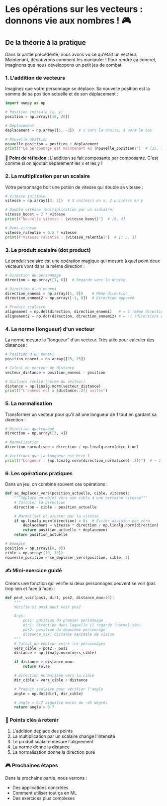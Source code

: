 # Les opérations sur les vecteurs : donnons vie aux nombres ! 🎮

## De la théorie à la pratique

Dans la partie précédente, nous avons vu ce qu'était un vecteur. Maintenant, découvrons comment les manipuler ! Pour rendre ça concret, imaginons que nous développons un petit jeu de combat.

### 1. L'addition de vecteurs

Imaginez que votre personnage se déplace. Sa nouvelle position est la somme de sa position actuelle et de son déplacement :

```python
import numpy as np

# Position initiale (x, y)
position = np.array([10, 20])

# Déplacement
deplacement = np.array([5, -3])  # 5 vers la droite, 3 vers le bas

# Nouvelle position
nouvelle_position = position + deplacement
print(f"Le personnage est maintenant en {nouvelle_position}")  # [15, 17]
```

🤔 **Point de réflexion** : L'addition se fait composante par composante. C'est comme si on ajoutait séparément les x et les y !

### 2. La multiplication par un scalaire

Votre personnage boit une potion de vitesse qui double sa vitesse :

```python
# Vitesse initiale
vitesse = np.array([3, 2])  # 3 unités/s en x, 2 unités/s en y

# Double vitesse (multiplication par un scalaire)
vitesse_boost = 2 * vitesse
print(f"Nouvelle vitesse : {vitesse_boost}")  # [6, 4]

# Demi-vitesse
vitesse_ralentie = 0.5 * vitesse
print(f"Vitesse ralentie : {vitesse_ralentie}")  # [1.5, 1]
```

### 3. Le produit scalaire (dot product)

Le produit scalaire est une opération magique qui mesure à quel point deux vecteurs vont dans la même direction :

```python
# Direction du personnage
direction = np.array([1, 0])  # Regarde vers la droite

# Direction d'un ennemi
direction_ennemi = np.array([1, 0])    # Même direction
direction_ennemi2 = np.array([-1, 0])  # Direction opposée

# Produit scalaire
alignement = np.dot(direction, direction_ennemi)   # = 1 (même direction)
alignement2 = np.dot(direction, direction_ennemi2) # = -1 (directions opposées)
```

### 4. La norme (longueur) d'un vecteur

La norme mesure la "longueur" d'un vecteur. Très utile pour calculer des distances :

```python
# Position d'un ennemi
position_ennemi = np.array([15, 25])

# Calcul du vecteur de distance
vecteur_distance = position_ennemi - position

# Distance réelle (norme du vecteur)
distance = np.linalg.norm(vecteur_distance)
print(f"L'ennemi est à {distance:.2f} unités")
```

### 5. La normalisation

Transformer un vecteur pour qu'il ait une longueur de 1 tout en gardant sa direction :

```python
# Direction quelconque
direction = np.array([3, 4])

# Normalisation
direction_normalisee = direction / np.linalg.norm(direction)

# Vérifions que la longueur est bien 1
print(f"Longueur : {np.linalg.norm(direction_normalisee):.2f}")  # ≈ 1.0
```

### 6. Les opérations pratiques

Dans un jeu, on combine souvent ces opérations :

```python
def se_deplacer_vers(position_actuelle, cible, vitesse):
    """Déplace un objet vers une cible à une certaine vitesse"""
    # Calculer la direction
    direction = cible - position_actuelle

    # Normaliser et ajuster par la vitesse
    if np.linalg.norm(direction) > 0:  # Éviter division par zéro
        deplacement = vitesse * direction / np.linalg.norm(direction)
        return position_actuelle + deplacement
    return position_actuelle

# Exemple
position = np.array([0, 0])
cible = np.array([10, 10])
nouvelle_position = se_deplacer_vers(position, cible, 2)
```

### ✍️ Mini-exercice guidé

Créons une fonction qui vérifie si deux personnages peuvent se voir (pas trop loin et face à face) :

```python
def peut_voir(pos1, dir1, pos2, distance_max=10):
    """
    Vérifie si pos1 peut voir pos2

    Args:
        pos1: position du premier personnage
        dir1: direction dans laquelle il regarde (normalisée)
        pos2: position du deuxième personnage
        distance_max: distance maximale de vision
    """
    # Calcul du vecteur entre les personnages
    vers_cible = pos2 - pos1
    distance = np.linalg.norm(vers_cible)

    if distance > distance_max:
        return False

    # Direction normalisée vers la cible
    dir_cible = vers_cible / distance

    # Produit scalaire pour vérifier l'angle
    angle = np.dot(dir1, dir_cible)

    # angle > 0.7 signifie moins de ~45 degrés
    return angle > 0.7
```

### 🎯 Points clés à retenir

1. L'addition déplace des points
2. La multiplication par un scalaire change l'intensité
3. Le produit scalaire mesure l'alignement
4. La norme donne la distance
5. La normalisation donne la direction pure

### 🎮 Prochaines étapes

Dans la prochaine partie, nous verrons :

- Des applications concrètes
- Comment utiliser tout ça en ML
- Des exercices plus complexes
